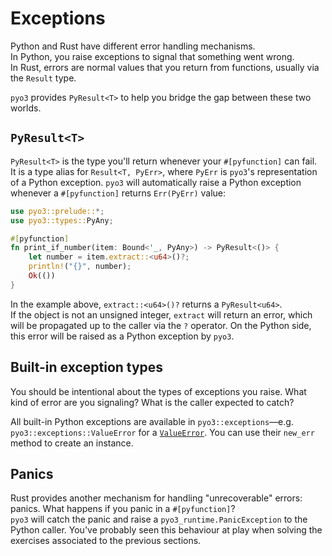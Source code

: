# Exceptions

Python and Rust have different error handling mechanisms.\
In Python, you raise exceptions to signal that something went wrong.\
In Rust, errors are normal values that you return from functions, usually via the `Result` type.

`pyo3` provides `PyResult<T>` to help you bridge the gap between these two worlds.

## `PyResult<T>`

`PyResult<T>` is the type you'll return whenever your `#[pyfunction]` can fail.\
It is a type alias for `Result<T, PyErr>`, where `PyErr` is `pyo3`'s representation of a Python exception.
`pyo3` will automatically raise a Python exception whenever a `#[pyfunction]` returns `Err(PyErr)` value:

```rust
use pyo3::prelude::*;
use pyo3::types::PyAny;

#[pyfunction]
fn print_if_number(item: Bound<'_, PyAny>) -> PyResult<()> {
    let number = item.extract::<u64>()?;
    println!("{}", number);
    Ok(())
}
```

In the example above, `extract::<u64>()?` returns a `PyResult<u64>`.\
If the object is not an unsigned integer, `extract` will return an error, which will be propagated up to the caller
via the `?` operator. On the Python side, this error will be raised as a Python exception by `pyo3`.

## Built-in exception types

You should be intentional about the types of exceptions you raise. What kind of error are you signaling?
What is the caller expected to catch?

All built-in Python exceptions are available in `pyo3::exceptions`—e.g. `pyo3::exceptions::ValueError` for 
a [`ValueError`](https://docs.python.org/3/library/exceptions.html#ValueError). You can use their `new_err` 
method to create an instance.

## Panics

Rust provides another mechanism for handling "unrecoverable" errors: panics. What happens if you panic in a `#[pyfunction]`?\
`pyo3` will catch the panic and raise a `pyo3_runtime.PanicException` to the Python caller. You've probably seen this
behaviour at play when solving the exercises associated to the previous sections.
